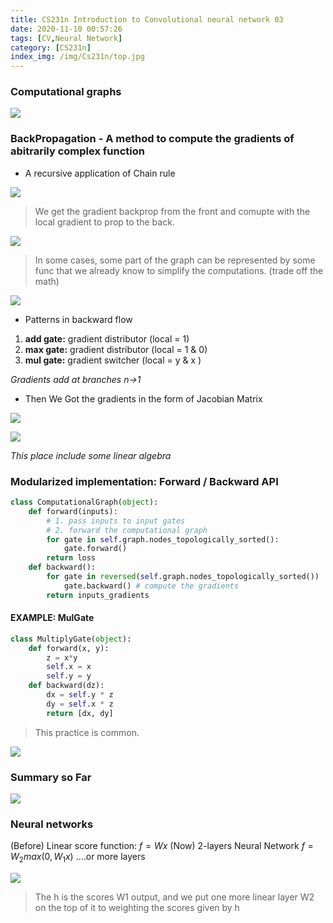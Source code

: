 ```yaml
---
title: CS231n Introduction to Convolutional neural network 03
date: 2020-11-10 00:57:26
tags: [CV,Neural Network]
category: [CS231n]
index_img: /img/Cs231n/top.jpg
---
```


### Computational graphs

![](https://s1.ax1x.com/2020/11/10/BbDAaD.png)

### BackPropagation - A method to compute the gradients of abitrarily complex function

- A recursive application of Chain rule

![](https://s1.ax1x.com/2020/11/10/BbDCKx.png)

> We get the gradient backprop from the front and comupte with the local gradient to prop to the back.

![](https://s1.ax1x.com/2020/11/10/BbDPr6.png)

> In some cases, some part of the graph can be represented by some func that we already know to simplify the computations. (trade off the math)

![](https://s1.ax1x.com/2020/11/10/BbDiqK.png)

- Patterns in backward flow

1. **add gate:** gradient distributor (local = 1)
2. **max gate:** gradient distributor (local = 1 & 0)
3. **mul gate:** gradient switcher (local = y & x )

*Gradients add at branches n->1*

- Then We Got the gradients in the form of Jacobian Matrix

![](https://s1.ax1x.com/2020/11/10/BbDkVO.png)

![](https://s1.ax1x.com/2020/11/10/BbDZPH.png)

*This place include some linear algebra*

### Modularized implementation: Forward / Backward API

```python
class ComputationalGraph(object):
    def forward(inputs):
        # 1. pass inputs to input gates
        # 2. forward the computational graph
        for gate in self.graph.nodes_topologically_sorted():
            gate.forward()
        return loss
    def backward():
        for gate in reversed(self.graph.nodes_topologically_sorted())
            gate.backward() # compute the gradients
        return inputs_gradients
```

#### EXAMPLE: MulGate

```python
class MultiplyGate(object):
    def forward(x, y):
        z = x*y
        self.x = x
        self.y = y
    def backward(dz):
        dx = self.y * z
        dy = self.x * z
        return [dx, dy]
```

> This practice is common.

![](https://s1.ax1x.com/2020/11/10/BbDeGd.png)

### Summary so Far

![](https://s1.ax1x.com/2020/11/10/BbDmRA.png)

### Neural networks

(Before) Linear score function: $f = Wx$
(Now) 2-layers Neural Network $f = W_2max(0, W_1x)$
....or more layers

![](https://s1.ax1x.com/2020/11/10/BbDEIe.png)

> The h is the scores W1 output, and we put one more linear layer W2 on the top of it to weighting the scores given by h 
